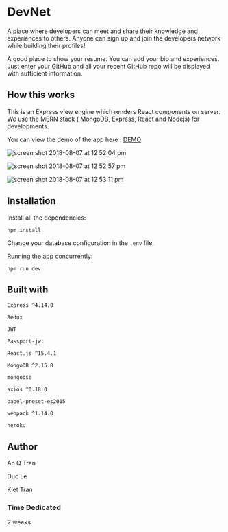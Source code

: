 # DevNet
A place where developers can meet and share their knowledge and experiences to others. Anyone can sign up and join the developers network while building their profiles!

A good place to show your resume. You can add your bio and experiences. Just enter your GitHub and all your recent GitHub repo will be displayed with sufficient information.

## How this works
This is an Express view engine which renders React components on server. We use the MERN stack ( MongoDB, Express, React and Nodejs) for developments.

You can view the demo of the app here : [DEMO](https://frozen-retreat-86296.herokuapp.com/)

![screen shot 2018-08-07 at 12 52 04 pm](https://user-images.githubusercontent.com/34517852/43790796-b3161484-9a41-11e8-8d3f-83abfe1fd826.png)

![screen shot 2018-08-07 at 12 52 57 pm](https://user-images.githubusercontent.com/34517852/43790826-caf90d22-9a41-11e8-9d99-a3f1087c5f9b.png)

![screen shot 2018-08-07 at 12 53 11 pm](https://user-images.githubusercontent.com/34517852/43790831-cd6eceac-9a41-11e8-81cb-a91d344bc8fa.png)

## Installation
Install  all the dependencies:
```
npm install
```
Change your database configuration in the `.env` file.

Running the app concurrently:
```
npm run dev
```
 

## Built with

`Express ^4.14.0`

`Redux`

`JWT`

`Passport-jwt`

`React.js ^15.4.1`

`MongoDB ^2.15.0`

`mongoose`

`axios ^0.18.0`

`babel-preset-es2015`

`webpack ^1.14.0`

`heroku`

## Author

An Q Tran

Duc Le

Kiet Tran

### Time Dedicated 

2 weeks

